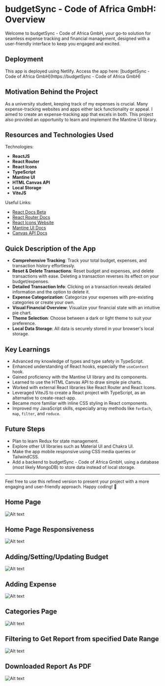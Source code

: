 # budgetSync - Code of Africa GmbH: Overview

Welcome to budgetSync - Code of Africa GmbH, your go-to solution for seamless expense tracking and financial management, designed with a user-friendly interface to keep you engaged and excited.

## Deployment
This app is deployed using Netlify.
Access the app here: [budgetSync - Code of Africa GmbH](https://budgetSync - Code of Africa GmbH)

## Motivation Behind the Project 
As a university student, keeping track of my expenses is crucial. Many expense-tracking websites and apps either lack functionality or appeal. I aimed to create an expense-tracking app that excels in both. This project also provided an opportunity to learn and implement the Mantine UI library.

## Resources and Technologies Used
Technologies: 
- **ReactJS** 
- **React Router** 
- **React Icons** 
- **TypeScript** 
- **Mantine UI** 
- **HTML Canvas API** 
- **Local Storage** 
- **ViteJS**

Useful Links:
- [React Docs Beta](https://beta.reactjs.org/)
- [React Router Docs](https://reactrouter.com/en/main)
- [React Icons Website](https://react-icons.github.io/react-icons)
- [Mantine UI Docs](https://mantine.dev/pages/getting-started/)
- [Canvas API Docs](https://developer.mozilla.org/en-US/docs/Web/API/Canvas_API)

## Quick Description of the App
- **Comprehensive Tracking**: Track your total budget, expenses, and transaction history effortlessly.
- **Reset & Delete Transactions**: Reset budget and expenses, and delete transactions with ease. Deleting a transaction reverses its effect on your budget/expenses.
- **Detailed Transaction Info**: Clicking on a transaction reveals detailed information and the option to delete it.
- **Expense Categorization**: Categorize your expenses with pre-existing categories or create your own.
- **Visual Financial Overview**: Visualize your financial state with an intuitive pie chart.
- **Theme Selection**: Choose between a dark or light theme to suit your preference.
- **Local Data Storage**: All data is securely stored in your browser's local storage.

## Key Learnings
- Advanced my knowledge of types and type safety in TypeScript.
- Enhanced understanding of React hooks, especially the `useContext` hook.
- Gained proficiency with the Mantine UI library and its components.
- Learned to use the HTML Canvas API to draw simple pie charts.
- Worked with external React libraries like React Router and React Icons.
- Leveraged ViteJS to create a React project with TypeScript, as an alternative to create-react-app.
- Became more familiar with inline CSS styling in React components.
- Improved my JavaScript skills, especially array methods like `forEach`, `map`, `filter`, and `reduce`.

## Future Steps
- Plan to learn Redux for state management.
- Explore other UI libraries such as Material UI and Chakra UI.
- Make the app mobile responsive using CSS media queries or TailwindCSS.
- Add a backend to budgetSync - Code of Africa GmbH, using a database (most likely MongoDB) to store data instead of local storage.

---

Feel free to use this refined version to present your project with a more engaging and user-friendly approach. Happy coding! 🌟

## Home Page
![Alt text](/public/homePage.png)

## Home Page Responsiveness
![Alt text](/public/responsiveness.png)

## Adding/Setting/Updating Budget
![Alt text](/public/addingBudget.png)

## Adding Expense
![Alt text](/public/addingExpense.png)

## Categories Page
![Alt text](/public/categories.png)

## Filtering to Get Report from specified Date Range
![Alt text](/public/firtering.png)

## Downloaded Report As PDF
![Alt text](/public/downloadedReport.png)


